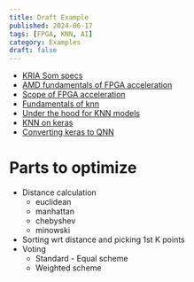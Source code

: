 ```yaml
---
title: Draft Example
published: 2024-06-17
tags: [FPGA, KNN, AI]
category: Examples
draft: false
---
```

- [KRIA Som specs](https://www.hackster.io/512359/amd-pervasive-ai-developer-contest-robotics-ai-study-guide-ae74d6)
- [AMD fundamentals of FPGA acceleration](https://www.xilinx.com/publications/events/developer-forum/2018-frankfurt/fundamentals-of-fpga-based-acceleration.pdf)
- [Scope of FPGA acceleration](https://www.linkedin.com/pulse/unlocking-power-fpga-based-acceleration-aiml-dakshita-l-vwzmc/)
- [Fundamentals of knn](https://www.geeksforgeeks.org/k-nearest-neighbours/)
- [Under the hood for KNN models](https://medium.com/swlh/under-the-hood-of-k-nearest-neighbors-knn-and-popular-model-validation-techniques-84ab0964d563)
- [KNN on keras](https://medium.com/@sorenlind/nearest-neighbors-with-keras-and-coreml-755e76fedf36)
- [Converting keras to QNN](https://github.com/google/qkeras/issues/1)

# Parts to optimize
- Distance calculation
	- euclidean
	- manhattan
	- chebyshev
	- minowski
- Sorting wrt distance and picking 1st K points
- Voting
	- Standard - Equal scheme
	- Weighted scheme